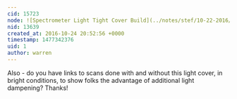 ```yaml
---
cid: 15723
node: ![Spectrometer Light Tight Cover Build](../notes/stef/10-22-2016/spectrometer-light-tight-cover-build)
nid: 13639
created_at: 2016-10-24 20:52:56 +0000
timestamp: 1477342376
uid: 1
author: warren
---
```


Also - do you have links to scans done with and without this light cover, in bright conditions, to show folks the advantage of additional light dampening? Thanks!